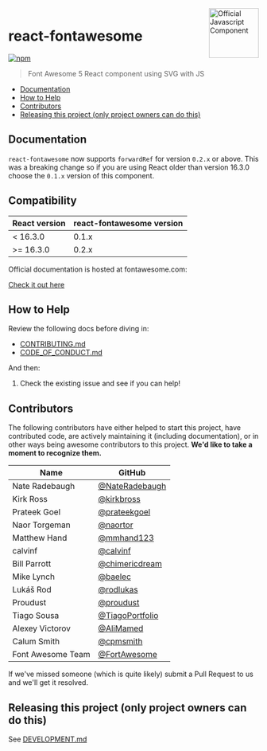 <a href="https://fontawesome.com">
  <img align="right" width="100" height="100" alt="Official Javascript Component" src="https://img.fortawesome.com/349cfdf6/official-javascript-component.svg">
</a>

# react-fontawesome

[![npm](https://img.shields.io/npm/v/@fortawesome/react-fontawesome.svg?style=flat-square)](https://www.npmjs.com/package/@fortawesome/react-fontawesome)

> Font Awesome 5 React component using SVG with JS

<!-- toc -->

- [Documentation](#documentation)
- [How to Help](#how-to-help)
- [Contributors](#contributors)
- [Releasing this project (only project owners can do this)](#releasing-this-project-only-project-owners-can-do-this)

<!-- tocstop -->

## Documentation

`react-fontawesome` now supports `forwardRef` for version `0.2.x` or above. This was a breaking change so if you are using React older than version 16.3.0 choose the `0.1.x` version of this component.

## Compatibility

| React version | react-fontawesome version |
| ------------- | ------------------------- |
| < 16.3.0      | 0.1.x                     |
| >= 16.3.0     | 0.2.x                     |

Official documentation is hosted at fontawesome.com:

[Check it out here](https://fontawesome.com/v6/docs/web/use-with/react/)

## How to Help

Review the following docs before diving in:

- [CONTRIBUTING.md](CONTRIBUTING.md)
- [CODE_OF_CONDUCT.md](CODE_OF_CONDUCT.md)

And then:

1.  Check the existing issue and see if you can help!

## Contributors

The following contributors have either helped to start this project, have contributed
code, are actively maintaining it (including documentation), or in other ways
being awesome contributors to this project. **We'd like to take a moment to recognize them.**

| Name              | GitHub                                                     |
| ----------------- | ---------------------------------------------------------- |
| Nate Radebaugh    | [@NateRadebaugh](https://github.com/NateRadebaugh)         |
| Kirk Ross         | [@kirkbross](https://github.com/kirkbross)                 |
| Prateek Goel      | [@prateekgoel](https://github.com/prateekgoel)             |
| Naor Torgeman     | [@naortor](https://github.com/naortor)                     |
| Matthew Hand      | [@mmhand123](https://github.com/mmhand123)                 |
| calvinf           | [@calvinf](https://github.com/calvinf)                     |
| Bill Parrott      | [@chimericdream](https://github.com/chimericdream)         |
| Mike Lynch        | [@baelec](https://github.com/baelec)                       |
| Lukáš Rod         | [@rodlukas](https://github.com/rodlukas)                   |
| Proudust          | [@proudust](https://github.com/proudust)                   |
| Tiago Sousa       | [@TiagoPortfolio](https://github.com/TiagoPortfolio)       |
| Alexey Victorov   | [@AliMamed](https://github.com/AliMamed)                   |
| Calum Smith       | [@cpmsmith](https://github.com/cpmsmith)                   |
| Font Awesome Team | [@FortAwesome](https://github.com/orgs/FortAwesome/people) |

If we've missed someone (which is quite likely) submit a Pull Request to us and we'll get it resolved.

## Releasing this project (only project owners can do this)

See [DEVELOPMENT.md](DEVELOPMENT.md#release)
